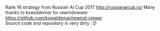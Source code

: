 Rank 16 strategy from Russian Ai Cup 2017 http://russianaicup.ru/
Many thanks to *kswaldemar* for rewindviewer https://github.com/kswaldemar/rewind-viewer  
Source code and repository is very dirty : D